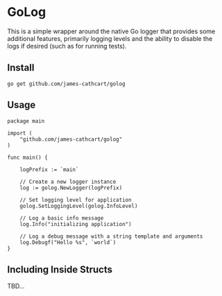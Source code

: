 # GoLog
This is a simple wrapper around the native Go logger that provides some additional features, primarily logging levels and the ability to disable the logs if desired (such as for running tests).

## Install
```
go get github.com/james-cathcart/golog
```

## Usage
```
package main

import (
	"github.com/james-cathcart/golog"
)

func main() {

    logPrefix := `main`
    
    // Create a new logger instance
    log := golog.NewLogger(logPrefix)
    
    // Set logging level for application
    golog.SetLoggingLevel(golog.InfoLevel)
    
    // Log a basic info message
    log.Info("initializing application")
    
    // Log a debug message with a string template and arguments
    log.Debugf("Hello %s", `world`)
}
```

## Including Inside Structs
TBD...